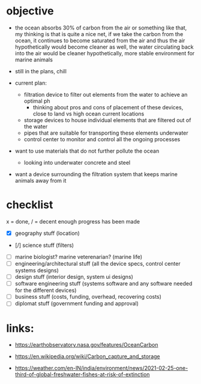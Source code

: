 # objective
- the ocean absorbs 30% of carbon from the air or something like that, my thinking is that is quite a nice net, if we take the carbon from the ocean, it continues to become saturated from the air and thus the air hypothetically would become cleaner as well, the water circulating back into the air would be cleaner hypothetically, more stable environment for marine animals
- still in the plans, chill

- current plan:
  - filtration device to filter out elements from the water to achieve an optimal ph
    - thinking about pros and cons of placement of these devices, close to land vs high ocean current locations
  - storage devices to house individual elements that are filtered out of the water
  - pipes that are suitable for transporting these elements underwater
  - control center to monitor and control all the ongoing processes

- want to use materials that do not further pollute the ocean
  - looking into underwater concrete and steel

- want a device surrounding the filtration system that keeps marine animals away from it

# checklist
x = done, / = decent enough progress has been made
- [x] geography stuff (location)
- [/] science stuff (filters)
- [ ] marine biologist? marine veterenarian? (marine life)
- [ ] engineering/architectural stuff (all the device specs, control center systems designs)
- [ ] design stuff (interior design, system ui designs)
- [ ] software engineering stuff (systems software and any software needed for the different devices)
- [ ] business stuff (costs, funding, overhead, recovering costs)
- [ ] diplomat stuff (government funding and approval)

# links:
- https://earthobservatory.nasa.gov/features/OceanCarbon

- https://en.wikipedia.org/wiki/Carbon_capture_and_storage

- https://weather.com/en-IN/india/environment/news/2021-02-25-one-third-of-global-freshwater-fishes-at-risk-of-extinction

